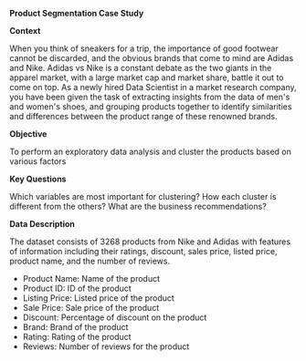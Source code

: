 **Product Segmentation Case Study**


**Context**

When you think of sneakers for a trip, the importance of good footwear cannot be discarded, and the obvious brands that come to mind are Adidas and Nike. Adidas vs Nike is a constant debate as the two giants in the apparel market, with a large market cap and market share, battle it out to come on top. As a newly hired Data Scientist in a market research company, you have been given the task of extracting insights from the data of men's and women's shoes, and grouping products together to identify similarities and differences between the product range of these renowned brands.

**Objective**

To perform an exploratory data analysis and cluster the products based on various factors

**Key Questions**


Which variables are most important for clustering?
How each cluster is different from the others?
What are the business recommendations?


**Data Description**


The dataset consists of 3268 products from Nike and Adidas with features of information including their ratings, discount, sales price, listed price, product name, and the number of reviews.

- Product Name: Name of the product
- Product ID: ID of the product
- Listing Price: Listed price of the product
- Sale Price: Sale price of the product
- Discount: Percentage of discount on the product
- Brand: Brand of the product
- Rating: Rating of the product
- Reviews: Number of reviews for the product
